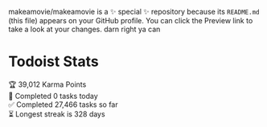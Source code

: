 makeamovie/makeamovie is a ✨ special ✨ repository because its `README.md` (this file) appears on your GitHub profile.
You can click the Preview link to take a look at your changes. darn right ya can

# Todoist Stats

<!-- TODO-IST:START -->
🏆  39,012 Karma Points           
🌸  Completed 0 tasks today           
✅  Completed 27,466 tasks so far           
⏳  Longest streak is 328 days
<!-- TODO-IST:END -->